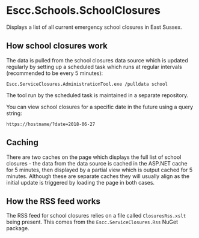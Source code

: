 # Escc.Schools.SchoolClosures

Displays a list of all current emergency school closures in East Sussex.

## How school closures work

The data is pulled from the school closures data source which is updated regularly by setting up a scheduled task which runs at regular intervals (recommended to be every 5 minutes):

	Escc.ServiceClosures.AdministrationTool.exe /pulldata school

The tool run by the scheduled task is maintained in a separate repository.

You can view school closures for a specific date in the future using a query string:

	https://hostname/?date=2018-06-27

## Caching

There are two caches on the page which displays the full list of school closures - the data from the data source is cached in the ASP.NET cache for 5 minutes, then displayed by a partial view which is output cached for 5 minutes. Although these are separate caches they will usually align as the initial update is triggered by loading the page in both cases.

## How the RSS feed works

The RSS feed for school closures relies on a file called `ClosuresRss.xslt` being present. This comes from the `Escc.ServiceClosures.Rss` NuGet package.